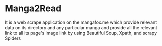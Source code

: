 # Manga2Read
It is a web scrape application on the mangafox.me which provide relevant data on its directory and any particular manga and provide all the relevant link to all its page's image link  by using Beautiful Soup, Xpath, and scrapy  Spiders
